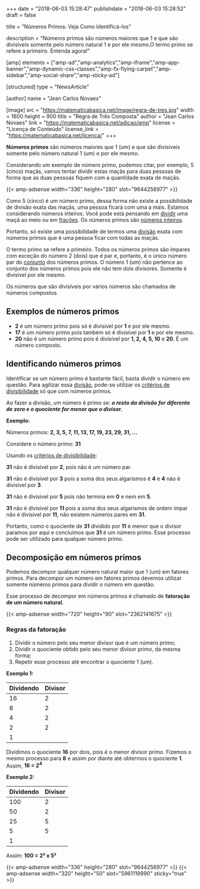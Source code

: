 +++
date = "2018-06-03 15:28:47"
publishdate = "2018-06-03 15:28:52"
draft = false

title = "Números Primos: Veja Como Identificá-los"

description = "Números primos são números maiores que 1 e que são divisíveis somente pelo número natural 1 e por ele mesmo.O termo primo se refere a primeiro. Entenda agora!"

[amp]
	elements = ["amp-ad","amp-analytics","amp-iframe","amp-app-banner","amp-dynamic-css-classes","amp-fx-flying-carpet","amp-sidebar","amp-social-share","amp-sticky-ad"]
		
[structured]
	type = "NewsArticle"

[author]
	name = "Jean Carlos Novaes"

[image]
	src = "https://matematicabasica.net/image/regra-de-tres.jpg"
	width = 1600
	height = 900
	title = "Regra de Três Composta"
	author = "Jean Carlos Novaes"
	link = "https://matematicabasica.net/adicao/amp"
	license = "Licença de Conteúdo"
	license_link = "https://matematicabasica.net/licenca/" 
+++

**Números primos** são números maiores que 1 (um) e que são divisíveis somente pelo número natural 1 (um) e por ele mesmo.

Considerando um exemplo de número primo, podemos citar, por exemplo, 5 (cinco) maçãs, vamos tentar dividir estas maçãs para duas pessoas de forma que as duas pessoas fiquem com a quantidade exata de maçãs.

{{< amp-adsense width="336" height="280" slot="9644256977"  >}}

Como 5 (cinco) é um número primo, dessa forma não existe a possibilidade de divisão exata das maçãs, uma pessoa ficará com uma a mais. Estamos considerando números inteiros. Você pode está pensando em [dividir](/divisao-de-fracao/) uma maçã ao meio ou em [frações](/fracao/). Os números primos são [números inteiros](/conjuntos-numericos/).

Portanto, só existe uma possibilidade de termos uma [divisão](/divisao/) exata com números primos que é uma pessoa ficar com todas as maçãs.

O termo primo se refere a primeiro. Todos os números primos são ímpares com exceção do número 2 (dois) que é par e, portanto, é o único número par do [conjunto](/conjuntos/) dos números primos. O número 1 (um) não pertence ao conjunto dos números primos pois ele não tem dois divisores. Somente é divisível por ele mesmo.

Os números que são divisíveis por vários números são chamados de números compostos.

## Exemplos de números primos

  * **2** é um número primo pois só é divisível por **1** e por ele mesmo.
  * **17** é um número primo pois também só é divisível por **1** e por ele mesmo.
  * **20** não é um número primo pois é divisível por **1, 2, 4, 5, 10** e **20**. É um número composto.

## Identificando números primos

Identificar se um número primo é bastante fácil, basta dividir o número em questão. Para agilizar essa [divisão](/divisao/), pode-se utilizar os [critérios de divisibilidade](/criterios-de-divisibilidade/) só que com números primos.

Ao fazer a divisão, um número é primo se: _**o resto da divisão for diferente de zero e o quociente for menor que o divisor.**_

**Exemplo:**

Números primos: **2, 3, 5, 7, 11, 13, 17, 19, 23, 29, 31, ...**

Considere o número primo: **31**

Usando os [critérios de divisibilidade](/criterios-de-divisibilidade/):

**31** não é divisível por **2**, pois não é um número par.
  
**31** não é divisível por **3** pois a soma dos seus algarismos é **4** e **4** não é divisível por **3**.
  
**31** não é divisível por **5** pois não termina em **0** e nem em **5**.
  
**31** não é divisível por **11** pois a soma dos seus algarismos de ordem ímpar não é divisível por **11**, não existem números pares em **31**.

Portanto, como o quociente de **31** dividido por **11** é menor que o divisor paramos por aqui e concluímos que **31** é um número primo. Esse processo pode ser utilizado para qualquer número primo.

## Decomposição em números primos

Podemos decompor qualquer número natural maior que 1 (um) em fatores primos. Para decompor um número em fatores primos devemos utilizar somente números primos para dividir o número em questão.

Esse processo de decompor em números primos é chamado de **fatoração de um número natural**.

{{< amp-adsense width="720" height="90" slot="2362141675"  >}}

### Regras da fatoração

  1. Dividir o número pelo seu menor divisor que é um número primo;
  2. Dividir o quociente obtido pelo seu menor divisor primo, da mesma forma;
  3. Repetir esse processo até encontrar o quociente 1 (um).

**Exemplo 1:**

Dividendo | Divisor
----------|--------
      16  | 2
       8  | 2
       4  | 2
       2  | 2
       1  |

Dividimos o quociente **16** por dois, pois é o menor divisor primo. Fizemos o mesmo processo para **8** e assim por diante até obtermos o quociente **1**. Assim, **16 = 2<sup>4</sup>**

**Exemplo 2:**

Dividendo| Divisor
---------|--------
    100  | 2 
    50   | 2 
    25   | 5 
    5    | 5 
    1    |       

Assim: **100 = 2² x 5²**

{{< amp-adsense width="336" height="280" slot="9644256977"  >}}
{{< amp-adsense width="320" height="50" slot="5961119990" sticky="true"  >}}
